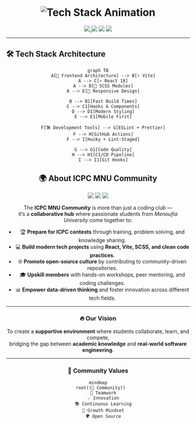 <div align="center">

<!-- Animated Tech Header -->
<h1 align="center">
  <img src="https://readme-typing-svg.herokuapp.com/?font=Fira+Code&size=28&duration=3000&pause=500&color=6366F1&center=true&vCenter=true&width=600&lines=🚀+ICPC+MNU+Community;💻+Modern+Tech+Stack;⚡+Vite+%2B+React;🎨+SCSS+%26+Clean+Code;📊+Data+Driven;🌟+Since+2023" alt="Tech Stack Animation" />
</h1>

<!-- Live Demo Badges -->
<p align="center">
  <a href="https://mazen-mo-10.github.io/ICPC-MNU-Site/">
    <img src="https://img.shields.io/badge/🚀_Live_Demo-View_Website-10B981?style=for-the-badge&logo=vercel&logoColor=white" />
  </a>
  <img src="https://img.shields.io/badge/📱_Fully_Responsive-Mobile_First-8B5CF6?style=for-the-badge" />
  <img src="https://img.shields.io/badge/⚡_Built_with-Vite-646CFF?style=for-the-badge&logo=vite&logoColor=white" />
  <img src="https://img.shields.io/badge/🎯_130%2B_Trainees-Active_Community-F59E0B?style=for-the-badge" />
</p>

</div>

---

## 🛠 Tech Stack Architecture

<div align="center">

```mermaid
graph TB
    A[🎯 Frontend Architecture] --> B[⚡ Vite]
    A --> C[⚛️ React 18]
    A --> D[🎨 SCSS Modules]
    A --> E[📱 Responsive Design]
    
    B --> B1[Fast Build Times]
    C --> C1[Hooks & Components]
    D --> D1[Modern Styling]
    E --> E1[Mobile First]
    
    F[🛠 Development Tools] --> G[ESLint + Prettier]
    F --> H[GitHub Actions]
    F --> I[Husky + Lint-Staged]
    
    G --> G1[Code Quality]
    H --> H1[CI/CD Pipeline]
    I --> I1[Git Hooks]
```


## 🌍 About ICPC MNU Community  

<div align="center">

<img src="https://img.shields.io/badge/💡_Inspiration-ICPC-2563EB?style=for-the-badge" />
<img src="https://img.shields.io/badge/🤝_Collaboration-Teamwork-10B981?style=for-the-badge" />
<img src="https://img.shields.io/badge/🚀_Innovation-Cutting_Edge-F59E0B?style=for-the-badge" />

</div>

The **ICPC MNU Community** is more than just a coding club —  
it’s a **collaborative hub** where passionate students from *Menoufia University* come together to:  

- 🏆 **Prepare for ICPC contests** through training, problem solving, and knowledge sharing.  
- 💻 **Build modern tech projects** using **React, Vite, SCSS, and clean code practices**.  
- 🌐 **Promote open-source culture** by contributing to community-driven repositories.  
- 🎓 **Upskill members** with hands-on workshops, peer mentoring, and coding challenges.  
- 📊 **Empower data-driven thinking** and foster innovation across different tech fields.  

---

### 🔥 Our Vision  
To create a **supportive environment** where students collaborate, learn, and compete,  
bridging the gap between **academic knowledge** and **real-world software engineering**.  

---

### 🧩 Community Values  

<div align="center">

```mermaid
mindmap
  root((🌟 Community))
    👥 Teamwork
    💡 Innovation
    📚 Continuous Learning
    🚀 Growth Mindset
    🌍 Open Source
```
